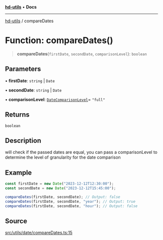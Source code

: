 [**hd-utils**](../README.md) • **Docs**

***

[hd-utils](../globals.md) / compareDates

# Function: compareDates()

> **compareDates**(`firstDate`, `secondDate`, `comparisonLevel`): `boolean`

## Parameters

• **firstDate**: `string` \| `Date`

• **secondDate**: `string` \| `Date`

• **comparisonLevel**: [`DateComparisonLevel`](../type-aliases/DateComparisonLevel.md)= `"full"`

## Returns

`boolean`

## Description

will check if the passed dates are equal, you can pass a comparisonLevel to determine the level of granularity for the date comparison

## Example

```ts
const firstDate = new Date("2023-12-12T12:30:00");
const secondDate = new Date("2023-12-12T15:45:00");

compareDates(firstDate, secondDate); // Output: false
compareDates(firstDate, secondDate, "year"); // Output: true
compareDates(firstDate, secondDate, "hour"); // Output: false
```

## Source

[src/utils/date/compareDates.ts:15](https://github.com/AhmadHddad/h-utils/blob/f7bb9ae71f981ffef49079271b9540862594b7e6/src/utils/date/compareDates.ts#L15)
